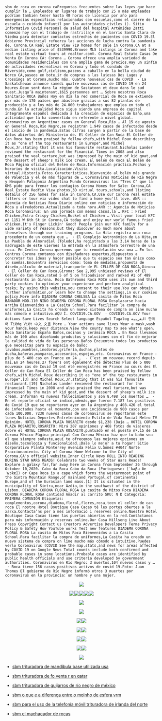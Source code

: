 
```
sbm de roca en corona caPreguntas frecuentes sobre las leyes que hace cumplir la … Empleados en lugares de trabajo con 25 o más empleados podrían también tener hasta 40 horas de licencia por año para emergencias especificas relacionadas con escuelas,como el cierre de la escuela o cuidado infantil por las autoridades civiles (). Sitio Informativo Covid Personal de salud del hospital Artémides Zatti comenzó hoy con el trabajo de rastrillaje en el barrio Santa Clara de Viedma para detectar contactos estrechos de pacientes con COVID 19.El Gobierno Provincial refuerza las acciones de lucha contra la pandemia de. Corona,CA Real Estate View 719 homes for sale in Corona,CA at a median listing price of $539990.Browse MLS listings in Corona and take real estate virtual tours at realtor.com®. Corona Real Estate Casas De Venta En Corona CA: Corona … Corona ofrece una amplia variedad de comunidades residenciales con una amplia gama de precios.Hay un sinfín de actividades recreativas en Corona y todo el condado de Riverside,como golf,ciclismo,paseos a caballo en la bella ciudad de Norco CA,paseos en bote,ir de compras a las lujosas Dos Lagos y Crossings at Corona,mucho más. Quatre nouveaux cas de COVID  · La Saskatchewan annonce samedi quatre nouveaux cas de COVID 19 en 24 heures.Deux sont dans la région de Saskatoon et deux dans le sud ouest.Jusqu’à maintenant,1615 personnes ont … Sobre nosotros Roca Sanitario ROCA Baños Hoy en día la red comercial de Roca se extiende por más de 170 países que abastece gracias a sus 82 plantas de producción y a los más de 24.000 trabajadores que emplea en todo el mundo.En la actualidad Roca sigue siendo una empresa de capital íntegramente español dedicada a la creación de espacios de baño,una actividad que la ha convertido en referente a nivel global. Coronavirus en Argentina: casos en General Roca,Río … Al 15 de agosto en General Roca,Río Negro,se registran 1.949 casos de infectados desde el inicio de la pandemia.Estas cifras surgen a partir de la base de datos abiertos del Ministerio de. El Celler de Can Roca El Celler de Can Roca has been praised by fellow chefs,with Michel Roux describing it as "one of the top restaurants in Europe",and Michel Roux,Jr.stating that it was his favourite restaurant.Nicholas Lander reviewed the restaurant for the Financial Times in 2008 and also praised the veal tartare,but was impressed by the main of kid goat,and the dessert of sheep's milk ice cream. El Belén de Roca El Belén de Roca Página oficial del Belén de Roca.Información práctica.Fechas y horarios de visita.Localización.Visita virtual.Historia.Fotos.Características.Bienvenido al belén más grande de Valencia y el de más figuras de … Coronavirus Noticias de Río Negro y Neuquén Patagonia Argentina Mundo Coronavirus: las "Tres C" que la OMS pide para frenar los contagios Corona Homes for Sale: Corona,CA Real Estate Redfin View photos,3D virtual tours,schools,and listing details of 356 homes for sale in Corona,CA.Use our Corona real estate filters or tour via video chat to find a home you'll love. ANR :: Agencia de Noticias Roca Diario online con noticias e información de Roca y alrededores.Actualizado a toda hora.ANR :: Agencia de Noticias Roca Coronavirus: En una jornada con menos casos,la … KFC : Fried Chicken,Extra Crispy Chicken,Bucket of Chicken … Visit your local KFC at 1151 W 6th St in Corona,CA today and enjoy our world famous fried chicken.It's Finger Lickin' Good! People join our KFC family for a wide variety of reasons,but they discover so much more about themselves through our training programs. La Hita registra una roca procedente de un cometa que …  · El Complejo Astronómico de La Hita,en La Puebla de Almoradiel (Toledo),ha registrado a las 3.14 horas de la madrugada de este viernes la entrada en la atmósfera terrestre de una roca. En Centro Corona queremos que tu remodelación sea una … En los Centros Corona contamos con diseñadores expertos,dispuestos a concretar tus ideas y hacer posible que tu espacio sea tan único como lo sueñas.Encuentra servicios como: toma de medidas,propuesta de diseño,cálculo de material,transporte de EL CELLER DE CAN ROCA,Girona  · El Celler de Can Roca,Girona: See 2,995 unbiased reviews of El Celler de Can Roca,rated 5 of 5 on Tripadvisor and ranked #1 of 489 restaurants in Girona. Roca Bathrooms Roca ROCA uses its own and third party cookies to optimize your experience and perform analytical tasks; by using this website,you consent to their use.You can obtain further information,or learn how to change the settings,in our cookies policy.More info DIADEMA CORONA CHELSEA La casita de Mitos Roca BAÑADOR MOD.110 NIÑO DIADEMA CORONA FLORAL ROSA Desplazarse hacia arriba Bienvenidos a La Casita School.Para facilitar la compra de uniformes,La Casita ha creado un nuevo sistema de compra on line mucho más cómodo e intuitivo.AQU Í. COVID19.CA.GOV  · COVID19.CA.GOV Your Actions Save Lives Search Select language Español Tagalog العربية 한국어 Tiếng Việt 中文 文言 More … Your actions save lives Wear a mask,wash your hands,keep your distance.View the county map to see what's open. Roca Sanitario España Baños,cocinas y cerámica ROCA … En Roca llevamos más de 100 años diseñando productos y soluciones con el fin de mejorar la calidad de vida de las personas.Baños Encuentra todos los productos que necesitas para tu espacio de baño: lavabos,muebles,inodoros,grifería,duchas,platos de ducha,bañeras,mamparas,accesorios,espejos,etc. Coronavirus en France : plus de 5 400 cas en France en 24 …  · C’est un nouveau record depuis mai.En 24 heures,27 foyers ont également été détectés Plus de 5 000 nouveaux cas de Covid 19 ont été enregistrés en France au cours des El Celler de Can Roca El Celler de Can Roca has been praised by fellow chefs,with Michel Roux describing it as "one of the top restaurants in Europe",[3] and Michel Roux,Jr.stating that it was his favourite restaurant.[19] Nicholas Lander reviewed the restaurant for the Financial Times in 2008 and also praised the veal tartare,but was impressed by the main of kid goat,and the dessert of sheep's milk ice cream. Informan 41 nuevos fallecimientos y son 8.498 los muertos …  · En el reporte oficial se indicó,además,que fueron 7.187 los positivos de Covid 19 que se reportaron ayer en la Argentina y 408.426 el total de infectados hasta el momento,con una incidencia de 900 casos por cada 100.000. 7230 nuevos casos de coronavirus se reportaron este lunes Noticias Deportes Entretenimiento Estilo de Vida Social Metro TV Opinión. HOTEL CORONA PLAZA ROSARITO desde $1,238 (Baja … HOTEL CORONA PLAZA ROSARITO,ROSARITO: Mirá 207 opiniones y 468 fotos de viajeros sobre el HOTEL CORONA PLAZA ROSARITO,puntuado en el puesto nº.15 de 16 Corona México Página principal Con Corona México haz que tu baño sea el que siempre soñaste,aquí te ofrecemos las mejores opciones en diseño,tecnología y funcionalidad.¡Dale lo mejor a tu hogar! Sitio Corporativo Planta Monterrey Avenida Félix U.Gómez #4047 Norte Fraccionamiento. City of Corona Home Welcome to the City of Corona,CA's official website.Inner Circle News ROLL INTO READING DURING STAR WARS READS! Celebrate two weeks of Star Wars Reads! Explore a galaxy far,far away here in Corona from September 26 through October 10,2020. Cabo da Roca Cabo da Roca (Portuguese: [ˈkaβu ðɐ ˈʁɔkɐ]) or Cape Roca is a cape which forms the westernmost point of the Sintra Mountain Range,of mainland Portugal,of continental Europe,and of the Eurasian land mass.[1] It is situated in the municipality of Sintra,near Azóia,in the southwest of the district of Lisbon. DIADEMA CORONA FLORAL ROSA La casita de Mitos Roca DIADEMA CORONA FLORAL ROSA cantidad Añadir al carrito SKU: N D Categoría: PRIMERA COMUNIÓN Etiquetas: complementos,corona,diadema,floral,flores,rosa,teen el celler de can roca El nostre Hotel Boutique Casa Cacao té les portes obertes a la xarxa.Contacta’ns per a més informació i reserves online.Nuestro Hotel Boutique Casa Cacao tiene las puertas abiertas en la red.Contáctanos para más información y reservas online.Our Casa Hillsong Live About Press Copyright Contact us Creators Advertise Developers Terms Privacy Policy & Safety How YouTube works Test new features DIADEMA CORONA FLORAL ROSA La casita de Mitos Roca Bienvenidos a La Casita School.Para facilitar la compra de uniformes,La Casita ha creado un nuevo sistema de compra on line mucho más cómodo e intuitivo.Puedes verlo Coronavirus (COVID See the map,stats,and news for areas affected by COVID 19 on Google News Total counts include both confirmed and probable cases in some locations.Probable cases are identified by public health officials and use criteria developed by government authorities. Coronavirus en Río Negro: 3 muertos,104 nuevos casos y …  · Roca tiene 156 casos positivos activos de covid 19.Foto: Juan Thomes El gobierno de Río Negro informó otros 3 muertes por coronavirus en la provincia: un hombre y una mujer. 
```

<div align="center">

<a href="https://es-crusher.shibang-china.com/github&k=sbm+de+roca+en+corona+ca"><img src="https://static.shibang-china.com/es/crusher/logo.jpg"></a>

<a href="https://es-crusher.shibang-china.com/github&k=sbm+de+roca+en+corona+ca"><img src="https://static.shibang-china.com/es/crusher/index.jpg"></a><a href="https://es-crusher.shibang-china.com/material.htmlgithub&k=sbm+de+roca+en+corona+ca"><img src="https://static.shibang-china.com/es/crusher/material.jpg"></a><a href="https://es-crusher.shibang-china.com/application.htmlgithub&k=sbm+de+roca+en+corona+ca"><img src="https://static.shibang-china.com/es/crusher/application.jpg"></a><a href="https://es-crusher.shibang-china.com/aboutus.htmlgithub&k=sbm+de+roca+en+corona+ca"><img src="https://static.shibang-china.com/es/crusher/aboutus.jpg"></a><a href="https://es-crusher.shibang-china.com/contact.htmlgithub&k=sbm+de+roca+en+corona+ca"><img src="https://static.shibang-china.com/es/crusher/contact.jpg"></a>

<a href="https://es-crusher.shibang-china.com/github&k=sbm+de+roca+en+corona+ca"><img src="https://static.shibang-china.com/es/crusher/banner.jpg"></a>

<a href="https://swt.shibang-china.com/github&k=sbm+de+roca+en+corona+ca"><img src="https://static.shibang-china.com/es/crusher/text.jpg"></a>

<a href="https://swt.shibang-china.com/github&k=sbm+de+roca+en+corona+ca"><img src="https://static.shibang-china.com/es/crusher/chat.jpg"></a><a href="https://es-crusher.shibang-china.com/contact.htmlgithub&k=sbm+de+roca+en+corona+ca"><img src="https://static.shibang-china.com/es/crusher/message.jpg"></a>

<a href="https://es-crusher.shibang-china.com/products/pe.htmlgithub&k=sbm+de+roca+en+corona+ca"><img src="https://static.shibang-china.com/es/crusher/pe.jpg"></a><a href="https://es-crusher.shibang-china.com/products/pf.htmlgithub&k=sbm+de+roca+en+corona+ca"><img src="https://static.shibang-china.com/es/crusher/pf.jpg"></a>

<a href="https://es-crusher.shibang-china.com/products/hpt.htmlgithub&k=sbm+de+roca+en+corona+ca"><img src="https://static.shibang-china.com/es/crusher/hpt.jpg"></a><a href="https://es-crusher.shibang-china.com/products/vsi.htmlgithub&k=sbm+de+roca+en+corona+ca"><img src="https://static.shibang-china.com/es/crusher/vsi.jpg"></a>

<a href="https://es-crusher.shibang-china.com/products/klv.htmlgithub&k=sbm+de+roca+en+corona+ca"><img src="https://static.shibang-china.com/es/crusher/klv.jpg"></a><a href="https://es-crusher.shibang-china.com/products/portable.htmlgithub&k=sbm+de+roca+en+corona+ca"><img src="https://static.shibang-china.com/es/crusher/portable.jpg"></a>

<a href="https://swt.shibang-china.com/github&k=sbm+de+roca+en+corona+ca"><img src="https://static.shibang-china.com/es/crusher/case.jpg"></a>

</div>


* [sbm trituradora de mandíbula base utilizada usa](sbm%20trituradora%20de%20mand%C3%ADbula%20base%20utilizada%20usa.md)

* [sbm trituradora de fo venta r en qatar](sbm%20trituradora%20de%20fo%20venta%20r%20en%20qatar.md)

* [sbm trituradora de guijarros de río negro de méxico](sbm%20trituradora%20de%20guijarros%20de%20r%C3%ADo%20negro%20de%20m%C3%A9xico.md)

* [sbm o que e a diferença entre o moinho de esfera vrm](sbm%20o%20que%20e%20a%20diferen%C3%A7a%20entre%20o%20moinho%20de%20esfera%20vrm.md)

* [sbm para el uso de la telefonía móvil trituradora de irlanda del norte](sbm%20para%20el%20uso%20de%20la%20telefon%C3%ADa%20m%C3%B3vil%20trituradora%20de%20irlanda%20del%20norte.md)

* [sbm el machacador de rocas](sbm%20el%20machacador%20de%20rocas.md)